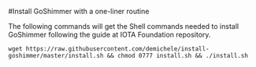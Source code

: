 #Install GoShimmer with a one-liner routine



The following commands will get the Shell commands needed to install GoShimmer following the guide at IOTA Foundation repository. 
```
wget https://raw.githubusercontent.com/demichele/install-goshimmer/master/install.sh && chmod 0777 install.sh && ./install.sh
```

